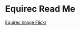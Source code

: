 Equirec Read Me
===

[Equirec Image Flickr]( http://jaanga.github.io/equirec/equirec-image-flickr/ )
